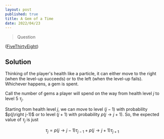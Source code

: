 ```yaml
---
layout: post
published: true
title: A Gem of a Time
date: 2022/04/23
---
```


>Question

<!--more-->

([FiveThirtyEight](URL))

## Solution

Thinking of the player's health like a particle, it can either move to the right (when the level-up succeeds) or to the left (when the level-up fails). Whichever happens, a gem is spent.

Call the number of gems a player will spend on the way from health level $j$ to level $5$ $\tau_j.$ 

Starting from health level $j,$ we can move to level $(j-1)$ with probability $p(j\right j-1)$ or to level $(j+1)$ with probability $p(j\rightarrow j+1).$ So, the expected value of $\tau_j$ is just 

$$
  \tau_j = p(j\rightarrow j-1)\tau_{j-1} + p(j\rightarrow j+1)\tau_{j+1}
$$

<br>
